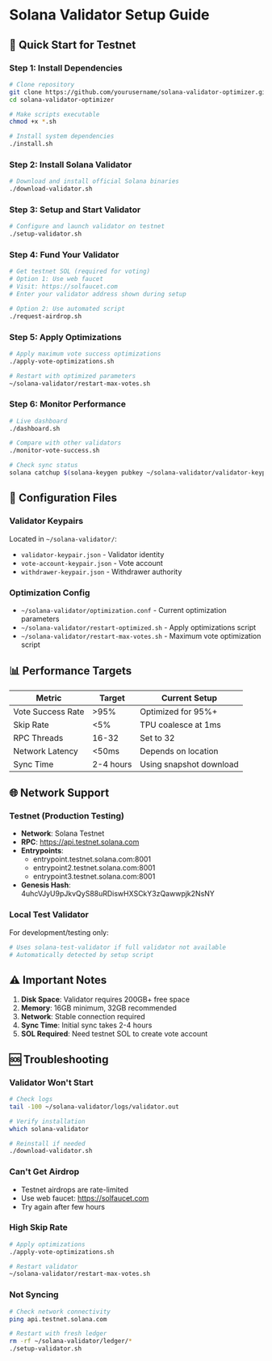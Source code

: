 # Solana Validator Setup Guide

## 🚀 Quick Start for Testnet

### Step 1: Install Dependencies
```bash
# Clone repository
git clone https://github.com/yourusername/solana-validator-optimizer.git
cd solana-validator-optimizer

# Make scripts executable
chmod +x *.sh

# Install system dependencies
./install.sh
```

### Step 2: Install Solana Validator
```bash
# Download and install official Solana binaries
./download-validator.sh
```

### Step 3: Setup and Start Validator
```bash
# Configure and launch validator on testnet
./setup-validator.sh
```

### Step 4: Fund Your Validator
```bash
# Get testnet SOL (required for voting)
# Option 1: Use web faucet
# Visit: https://solfaucet.com
# Enter your validator address shown during setup

# Option 2: Use automated script
./request-airdrop.sh
```

### Step 5: Apply Optimizations
```bash
# Apply maximum vote success optimizations
./apply-vote-optimizations.sh

# Restart with optimized parameters
~/solana-validator/restart-max-votes.sh
```

### Step 6: Monitor Performance
```bash
# Live dashboard
./dashboard.sh

# Compare with other validators
./monitor-vote-success.sh

# Check sync status
solana catchup $(solana-keygen pubkey ~/solana-validator/validator-keypair.json) --url https://api.testnet.solana.com
```

## 🔧 Configuration Files

### Validator Keypairs
Located in `~/solana-validator/`:
- `validator-keypair.json` - Validator identity
- `vote-account-keypair.json` - Vote account
- `withdrawer-keypair.json` - Withdrawer authority

### Optimization Config
- `~/solana-validator/optimization.conf` - Current optimization parameters
- `~/solana-validator/restart-optimized.sh` - Apply optimizations script
- `~/solana-validator/restart-max-votes.sh` - Maximum vote optimization script

## 📊 Performance Targets

| Metric | Target | Current Setup |
|--------|--------|---------------|
| Vote Success Rate | >95% | Optimized for 95%+ |
| Skip Rate | <5% | TPU coalesce at 1ms |
| RPC Threads | 16-32 | Set to 32 |
| Network Latency | <50ms | Depends on location |
| Sync Time | 2-4 hours | Using snapshot download |

## 🌐 Network Support

### Testnet (Production Testing)
- **Network**: Solana Testnet
- **RPC**: https://api.testnet.solana.com
- **Entrypoints**: 
  - entrypoint.testnet.solana.com:8001
  - entrypoint2.testnet.solana.com:8001
  - entrypoint3.testnet.solana.com:8001
- **Genesis Hash**: 4uhcVJyU9pJkvQyS88uRDiswHXSCkY3zQawwpjk2NsNY

### Local Test Validator
For development/testing only:
```bash
# Uses solana-test-validator if full validator not available
# Automatically detected by setup script
```

## ⚠️ Important Notes

1. **Disk Space**: Validator requires 200GB+ free space
2. **Memory**: 16GB minimum, 32GB recommended
3. **Network**: Stable connection required
4. **Sync Time**: Initial sync takes 2-4 hours
5. **SOL Required**: Need testnet SOL to create vote account

## 🆘 Troubleshooting

### Validator Won't Start
```bash
# Check logs
tail -100 ~/solana-validator/logs/validator.out

# Verify installation
which solana-validator

# Reinstall if needed
./download-validator.sh
```

### Can't Get Airdrop
- Testnet airdrops are rate-limited
- Use web faucet: https://solfaucet.com
- Try again after few hours

### High Skip Rate
```bash
# Apply optimizations
./apply-vote-optimizations.sh

# Restart validator
~/solana-validator/restart-max-votes.sh
```

### Not Syncing
```bash
# Check network connectivity
ping api.testnet.solana.com

# Restart with fresh ledger
rm -rf ~/solana-validator/ledger/*
./setup-validator.sh
```
